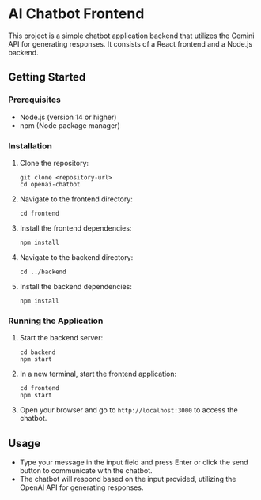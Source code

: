 # AI Chatbot Frontend

This project is a simple chatbot application backend that utilizes the Gemini API for generating responses. It consists of a React frontend and a Node.js backend.

## Getting Started

### Prerequisites

- Node.js (version 14 or higher)
- npm (Node package manager)

### Installation

1. Clone the repository:
   ```
   git clone <repository-url>
   cd openai-chatbot
   ```

2. Navigate to the frontend directory:
   ```
   cd frontend
   ```

3. Install the frontend dependencies:
   ```
   npm install
   ```

4. Navigate to the backend directory:
   ```
   cd ../backend
   ```

5. Install the backend dependencies:
   ```
   npm install
   ```

### Running the Application

1. Start the backend server:
   ```
   cd backend
   npm start
   ```

2. In a new terminal, start the frontend application:
   ```
   cd frontend
   npm start
   ```

3. Open your browser and go to `http://localhost:3000` to access the chatbot.

## Usage

- Type your message in the input field and press Enter or click the send button to communicate with the chatbot.
- The chatbot will respond based on the input provided, utilizing the OpenAI API for generating responses.

